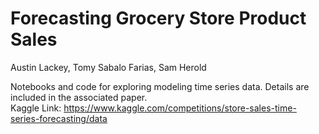 # Forecasting Grocery Store Product Sales
Austin Lackey, Tomy Sabalo Farias, Sam Herold

Notebooks and code for exploring modeling time series data. Details are included in the associated paper. \
Kaggle Link: https://www.kaggle.com/competitions/store-sales-time-series-forecasting/data
